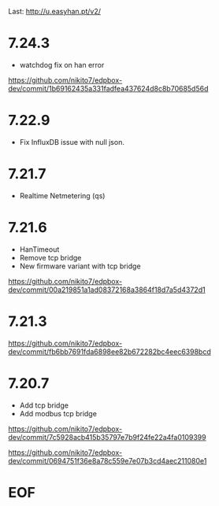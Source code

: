 Last: http://u.easyhan.pt/v2/

# 7.24.3

- watchdog fix on han error

https://github.com/nikito7/edpbox-dev/commit/1b69162435a331fadfea437624d8c8b70685d56d

# 7.22.9

- Fix InfluxDB issue with null json.

# 7.21.7

- Realtime Netmetering (qs)

# 7.21.6

- HanTimeout
- Remove tcp bridge
- New firmware variant with tcp bridge

https://github.com/nikito7/edpbox-dev/commit/00a219851a1ad08372168a3864f18d7a5d4372d1

# 7.21.3

https://github.com/nikito7/edpbox-dev/commit/fb6bb7691fda6898ee82b672282bc4eec6398bcd

# 7.20.7

- Add tcp bridge
- Add modbus tcp bridge

https://github.com/nikito7/edpbox-dev/commit/7c5928acb415b35797e7b9f24fe22a4fa0109399

https://github.com/nikito7/edpbox-dev/commit/0694751f36e8a78c559e7e07b3cd4aec211080e1

# EOF
